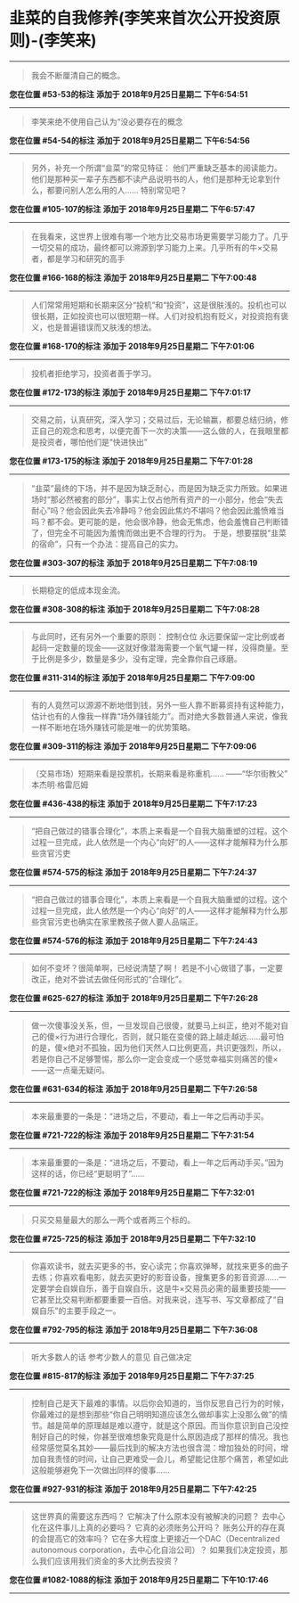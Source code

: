 # 韭菜的自我修养(李笑来首次公开投资原则)-(李笑来)

---

> 我会不断厘清自己的概念。

**您在位置 #53-53的标注** **添加于 2018年9月25日星期二 下午6:54:51**

---

> 李笑来绝不使用自己认为“没必要存在的概念

**您在位置 #54-54的标注** **添加于 2018年9月25日星期二 下午6:54:56**

---

> 另外，补充一个所谓“韭菜”的常见特征： 他们严重缺乏基本的阅读能力。他们是那种买一辈子东西都不读产品说明书的人，他们是那种无论拿到什么，都要问别人怎么用的人…… 特别常见吧？

**您在位置 #105-107的标注** **添加于 2018年9月25日星期二 下午6:57:47**

---

> 在我看来，这世界上很难有哪一个地方比交易市场更需要学习能力了。几乎一切交易的成功，最终都可以溯源到学习能力上来。几乎所有的牛×交易者，都是学习和研究的高手

**您在位置 #166-168的标注** **添加于 2018年9月25日星期二 下午7:00:48**

---

> 人们常常用短期和长期来区分“投机”和“投资”，这是很肤浅的。投机也可以很长期，正如投资也可以很短期一样。人们对投机抱有贬义，对投资抱有褒义，也是普遍错误而又肤浅的想法。

**您在位置 #168-170的标注** **添加于 2018年9月25日星期二 下午7:01:06**

---

> 投机者拒绝学习，投资者善于学习。

**您在位置 #172-173的标注** **添加于 2018年9月25日星期二 下午7:01:17**

---

> 交易之前，认真研究，深入学习；交易过后，无论输赢，都要总结归纳，修正自己的观念和思考，以便完善下一次的决策——这么做的人，在我眼里都是投资者，哪怕他们是“快进快出”

**您在位置 #173-175的标注** **添加于 2018年9月25日星期二 下午7:01:28**

---

> “韭菜”最终的下场，并不是因为缺乏耐心，而是因为缺乏实力所致。如果进场时“那必然被套的部分”，事实上仅占他所有资产的一小部分，他会“失去耐心”吗？他会因此失去冷静吗？他会因此焦灼不堪吗？他会因此羞愤难当吗？都不会。更可能的是，他会很冷静，他会无焦虑，他会羞愧自己判断错了，但完全不可能因为羞愧而做出更不合理的行为。 于是，想要摆脱“韭菜的宿命”，只有一个办法：提高自己的实力。

**您在位置 #303-307的标注** **添加于 2018年9月25日星期二 下午7:08:19**

---

> 长期稳定的低成本现金流。

**您在位置 #308-308的标注** **添加于 2018年9月25日星期二 下午7:08:28**

---

> 与此同时，还有另外一个重要的原则： 控制仓位 永远要保留一定比例或者起码一定数量的现金——这就好像潜海需要一个氧气罐一样，没得商量。至于比例是多少，数量是多少，没有定理，完全靠你自己琢磨。

**您在位置 #311-314的标注** **添加于 2018年9月25日星期二 下午7:09:00**

---

> 有的人竟然可以源源不断地借到钱，另外一些人靠不断募资持有这种能力，估计也有的人像我一样靠“场外赚钱能力”。而对绝大多数普通人来说，像我一样不断地在场外赚钱可能是唯一的优势策略。

**您在位置 #309-311的标注** **添加于 2018年9月25日星期二 下午7:09:06**

---

> （交易市场）短期来看是投票机，长期来看是称重机…… ——“华尔街教父” 本杰明·格雷厄姆

**您在位置 #436-438的标注** **添加于 2018年9月25日星期二 下午7:17:23**

---

> “把自己做过的错事合理化”，本质上来看是一个自我大脑重塑的过程。这个过程一旦完成，此人依然是一个内心“向好”的人——这样才能解释为什么那些贪官污吏

**您在位置 #574-575的标注** **添加于 2018年9月25日星期二 下午7:24:37**

---

> “把自己做过的错事合理化”，本质上来看是一个自我大脑重塑的过程。这个过程一旦完成，此人依然是一个内心“向好”的人——这样才能解释为什么那些贪官污吏也确实在家里教孩子做人要人品端正。

**您在位置 #574-576的标注** **添加于 2018年9月25日星期二 下午7:24:43**

---

> 如何不变坏？很简单啊，已经说清楚了啊！ 若是不小心做错了事，一定要改正，绝对不尝试去做任何形式的“合理化”。

**您在位置 #625-627的标注** **添加于 2018年9月25日星期二 下午7:26:28**

---

> 做一次傻事没关系，但，一旦发现自己很傻，就要马上纠正，绝对不能对自己的傻×行为进行合理化，否则，就只能在变傻的路上越走越远……最可怕的是，傻×绝对不孤独，因为他们天然人口比例更高，共识更强烈，所以，若是你自己不足够警惕，那么你一定会变成一个感觉幸福实则痛苦的傻×——这一点毫无疑问。

**您在位置 #631-634的标注** **添加于 2018年9月25日星期二 下午7:26:58**

---

> 本来最重要的一条是：“进场之后，不要动，看上一年之后再动手买。

**您在位置 #721-722的标注** **添加于 2018年9月25日星期二 下午7:31:54**

---

> 本来最重要的一条是：“进场之后，不要动，看上一年之后再动手买。”因为这样的话，你已经“更聪明了”……

**您在位置 #721-722的标注** **添加于 2018年9月25日星期二 下午7:32:01**

---

> 只买交易量最大的那么一两个或者两三个标的。

**您在位置 #725-725的标注** **添加于 2018年9月25日星期二 下午7:32:10**

---

> 你喜欢读书，就去买更多的书，安心读完；你喜欢弹琴，就找来更多的曲子去练；你喜欢看电影，就去买更好的影音设备，搜集更多的影音资源……一定要学会自娱自乐，善于自娱自乐，这是牛×交易员必需的最重要技能——它甚至比交易判断都要重要一百倍。对我来说，连写书、写文章都成了“自娱自乐”的主要手段之一。

**您在位置 #792-795的标注** **添加于 2018年9月25日星期二 下午7:36:08**

---

> 听大多数人的话 参考少数人的意见 自己做决定

**您在位置 #815-817的标注** **添加于 2018年9月25日星期二 下午7:37:25**

---

> 控制自己是天下最难的事情。以后你会知道的，当你反思自己行为的时候，你最难过的是想到那些“你自己明明知道应该怎么做却事实上没那么做”的情节。越是简单的原理越是难以遵守，就是这个原因。而当你意识到自己没控制好自己的时候，你甚至很难想象究竟是什么原因造成了那样的情况。我也经常感觉莫名其妙——最后找到的解决方法也很含混：增加独处的时间，增加自我责怪的时间，让自己更难受一会儿，希望能记住那个痛苦，希望如此这般能够避免下一次做出同样的傻事……

**您在位置 #927-931的标注** **添加于 2018年9月25日星期二 下午7:42:25**

---

> 这世界真的需要这东西吗？ 它解决了什么原本没有被解决的问题？ 去中心化在这件事儿上真的必要吗？ 它真的必须账务公开吗？ 账务公开的存在真的会提高它的效率吗？ 它在多大程度上更接近一个DAC（Decentralized autonomous corporation，去中心化自治公司）？ 如果我们决定投资，那么我们应该用我们资金的多大比例去投资？

**您在位置 #1082-1088的标注** **添加于 2018年9月25日星期二 下午10:17:46**

---

